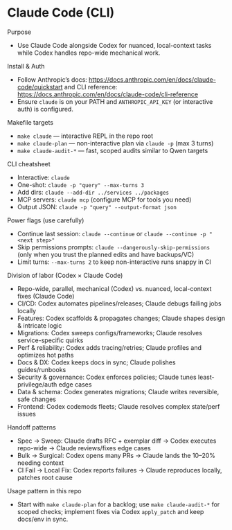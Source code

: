 # Claude Code (CLI)

Purpose
- Use Claude Code alongside Codex for nuanced, local-context tasks while Codex handles repo-wide mechanical work.

Install & Auth
- Follow Anthropic’s docs: https://docs.anthropic.com/en/docs/claude-code/quickstart and CLI reference: https://docs.anthropic.com/en/docs/claude-code/cli-reference
- Ensure `claude` is on your PATH and `ANTHROPIC_API_KEY` (or interactive auth) is configured.

Makefile targets
- `make claude` — interactive REPL in the repo root
- `make claude-plan` — non-interactive plan via `claude -p` (max 3 turns)
- `make claude-audit-*` — fast, scoped audits similar to Qwen targets

CLI cheatsheet
- Interactive: `claude`
- One-shot: `claude -p "query" --max-turns 3`
- Add dirs: `claude --add-dir ../services ../packages`
- MCP servers: `claude mcp` (configure MCP for tools you need)
- Output JSON: `claude -p "query" --output-format json`

Power flags (use carefully)
- Continue last session: `claude --continue` or `claude --continue -p "<next step>"`
- Skip permissions prompts: `claude --dangerously-skip-permissions` (only when you trust the planned edits and have backups/VC)
- Limit turns: `--max-turns 2` to keep non-interactive runs snappy in CI

Division of labor (Codex × Claude Code)
- Repo-wide, parallel, mechanical (Codex) vs. nuanced, local-context fixes (Claude Code)
- CI/CD: Codex automates pipelines/releases; Claude debugs failing jobs locally
- Features: Codex scaffolds & propagates changes; Claude shapes design & intricate logic
- Migrations: Codex sweeps configs/frameworks; Claude resolves service-specific quirks
- Perf & reliability: Codex adds tracing/retries; Claude profiles and optimizes hot paths
- Docs & DX: Codex keeps docs in sync; Claude polishes guides/runbooks
- Security & governance: Codex enforces policies; Claude tunes least-privilege/auth edge cases
- Data & schema: Codex generates migrations; Claude writes reversible, safe changes
- Frontend: Codex codemods fleets; Claude resolves complex state/perf issues

Handoff patterns
- Spec → Sweep: Claude drafts RFC + exemplar diff → Codex executes repo-wide → Claude reviews/fixes edge cases
- Bulk → Surgical: Codex opens many PRs → Claude lands the 10–20% needing context
- CI Fail → Local Fix: Codex reports failures → Claude reproduces locally, patches root cause

Usage pattern in this repo
- Start with `make claude-plan` for a backlog; use `make claude-audit-*` for scoped checks; implement fixes via Codex `apply_patch` and keep docs/env in sync.
